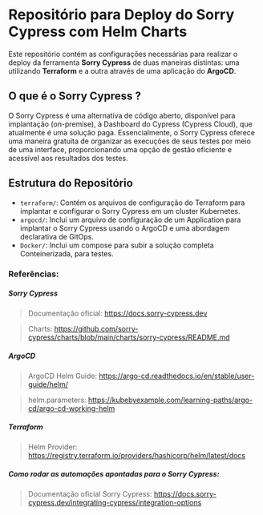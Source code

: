 # Repositório para Deploy do Sorry Cypress com Helm Charts

Este repositório contém as configurações necessárias para realizar o deploy da ferramenta **Sorry Cypress** de duas maneiras distintas: uma utilizando **Terraform** e a outra através de uma aplicação do **ArgoCD**.

## O que é o Sorry Cypress ?
O Sorry Cypress é uma alternativa de código aberto, disponível para implantação (on-premise), à Dashboard do Cypress (Cypress Cloud), que atualmente é uma solução paga. Essencialmente, o Sorry Cypress oferece uma maneira gratuita de organizar as execuções de seus testes por meio de uma interface, proporcionando uma opção de gestão eficiente e acessível aos resultados dos testes.

## Estrutura do Repositório

- `terraform/`: Contém os arquivos de configuração do Terraform para implantar e configurar o Sorry Cypress em um cluster Kubernetes.
- `argocd/`: Inclui um arquivo de configuração de um Application para implantar o Sorry Cypress usando o  ArgoCD e uma abordagem declarativa de GitOps.
- `Docker/`: Inclui um compose para subir a solução completa Conteinerizada, para testes. 


### Referências:

##### Sorry Cypress
> Documentação oficial: https://docs.sorry-cypress.dev

> Charts: https://github.com/sorry-cypress/charts/blob/main/charts/sorry-cypress/README.md

##### ArgoCD

> ArgoCD Helm Guide: https://argo-cd.readthedocs.io/en/stable/user-guide/helm/

> helm.parameters: https://kubebyexample.com/learning-paths/argo-cd/argo-cd-working-helm

##### Terraform
> Helm Provider: https://registry.terraform.io/providers/hashicorp/helm/latest/docs

##### Como rodar as automações apontadas para o Sorry Cypress:

> Documentação oficial Sorry Cypress: https://docs.sorry-cypress.dev/integrating-cypress/integration-options
